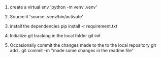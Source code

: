 1. create a virtual env
    'python -m venv .venv'

2. Source it 
    'source .venv/bin/activate'

3. install the dependencies
    pip install -r requirement.txt

4. Initialize git tracking in the local folder
    git init

5. Occasionally commit the changes made to the to the local repository 
    git add .
    git commit -m "made some changes in the readme file" 